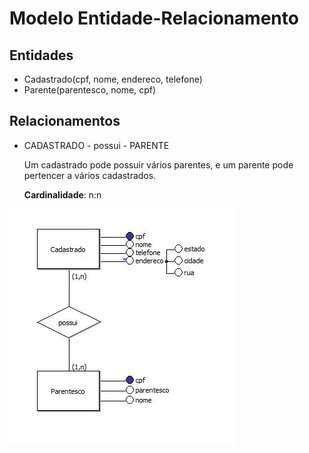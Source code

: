 # Modelo Entidade-Relacionamento

## Entidades

- Cadastrado(cpf, nome, endereco, telefone)
- Parente(parentesco, nome, cpf)

## Relacionamentos

- CADASTRADO - possui - PARENTE

    Um cadastrado pode possuir vários parentes, e um parente pode pertencer a vários cadastrados.
    
    **Cardinalidade**: n:n

![DER](aula4ex02.JPG)
